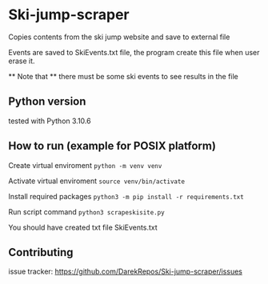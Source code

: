 # Ski-jump-scraper

Copies contents from the ski jump website and save to external file

Events are saved to SkiEvents.txt file, the program create this file when user erase it.

** Note that ** there must be some ski events to see results in the file

## Python version
tested with Python 3.10.6

## How to run (example for POSIX platform)

Create virtual enviroment
`python -m venv venv`

Activate virtual enviroment
`source venv/bin/activate`

Install required packages 
`python3 -m pip install -r requirements.txt`

Run script command
`python3 scrapeskisite.py`

You should have created txt file SkiEvents.txt

## Contributing
issue tracker: https://github.com/DarekRepos/Ski-jump-scraper/issues